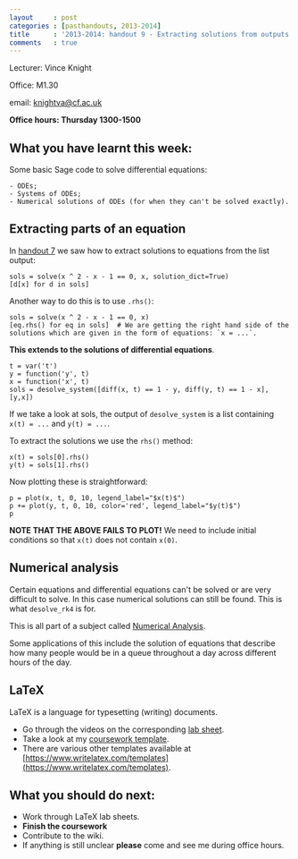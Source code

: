 ```yaml
---
layout     : post
categories : [pasthandouts, 2013-2014]
title      : '2013-2014: handout 9 - Extracting solutions from outputs of solvers'
comments   : true
---
```

Lecturer: Vince Knight

Office: M1.30

email: knightva@cf.ac.uk

**Office hours: Thursday 1300-1500**

## What you have learnt this week:

Some basic Sage code to solve differential equations:

    - ODEs;
    - Systems of ODEs;
    - Numerical solutions of ODEs (for when they can't be solved exactly).

## Extracting parts of an equation

In [handout 7]({{site.baseurl}}/Handouts/2013-2014/handout07/) we saw how to extract solutions to equations from the list output:

    sols = solve(x ^ 2 - x - 1 == 0, x, solution_dict=True)
    [d[x] for d in sols]

Another way to do this is to use `.rhs()`:

    sols = solve(x ^ 2 - x - 1 == 0, x)
    [eq.rhs() for eq in sols]  # We are getting the right hand side of the solutions which are given in the form of equations: `x = ...`.

**This extends to the solutions of differential equations**.

    t = var('t')
    y = function('y', t)
    x = function('x', t)
    sols = desolve_system([diff(x, t) == 1 - y, diff(y, t) == 1 - x], [y,x])

If we take a look at sols, the output of `desolve_system` is a list containing `x(t) = ...`  and `y(t) = ...`.

To extract the solutions we use the `rhs()` method:

    x(t) = sols[0].rhs()
    y(t) = sols[1].rhs()

Now plotting these is straightforward:

    p = plot(x, t, 0, 10, legend_label="$x(t)$")
    p += plot(y, t, 0, 10, color='red', legend_label="$y(t)$")
    p

**NOTE THAT THE ABOVE FAILS TO PLOT!** We need to include initial conditions so that `x(t)` does not contain `x(0)`.

## Numerical analysis

Certain equations and differential equations can't be solved or are very difficult to solve. In this case numerical solutions can still be found. This is what `desolve_rk4` is for.

This is all part of a subject called [Numerical Analysis](http://en.wikipedia.org/wiki/Numerical_analysis).

Some applications of this include the solution of equations that describe how many people would be in a queue throughout a day across different hours of the day.

## LaTeX

LaTeX is a language for typesetting (writing) documents.

- Go through the videos on the corresponding [lab sheet]({{site.baseurl}}/LabSheets/Week_10/).
- Take a look at my [coursework template](http://goo.gl/huzjyq).
- There are various other templates available at [https://www.writelatex.com/templates](https://www.writelatex.com/templates).

## What you should do next:

- Work through LaTeX lab sheets.
- **Finish the coursework**
- Contribute to the wiki.
- If anything is still unclear **please** come and see me during office hours.
